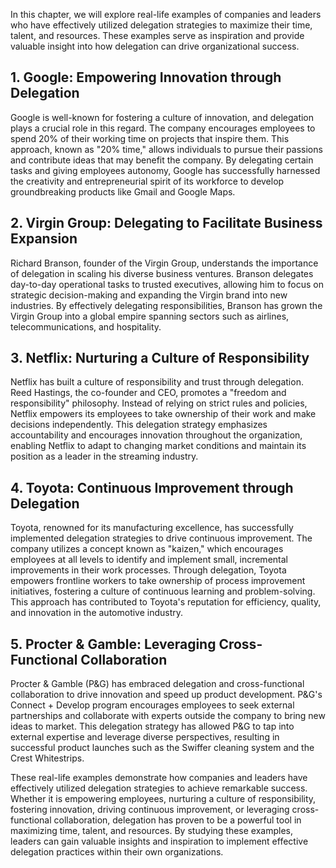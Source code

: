 
In this chapter, we will explore real-life examples of companies and leaders who have effectively utilized delegation strategies to maximize their time, talent, and resources. These examples serve as inspiration and provide valuable insight into how delegation can drive organizational success.

1\. Google: Empowering Innovation through Delegation
---------------------------------------------------

Google is well-known for fostering a culture of innovation, and delegation plays a crucial role in this regard. The company encourages employees to spend 20% of their working time on projects that inspire them. This approach, known as "20% time," allows individuals to pursue their passions and contribute ideas that may benefit the company. By delegating certain tasks and giving employees autonomy, Google has successfully harnessed the creativity and entrepreneurial spirit of its workforce to develop groundbreaking products like Gmail and Google Maps.

2\. Virgin Group: Delegating to Facilitate Business Expansion
------------------------------------------------------------

Richard Branson, founder of the Virgin Group, understands the importance of delegation in scaling his diverse business ventures. Branson delegates day-to-day operational tasks to trusted executives, allowing him to focus on strategic decision-making and expanding the Virgin brand into new industries. By effectively delegating responsibilities, Branson has grown the Virgin Group into a global empire spanning sectors such as airlines, telecommunications, and hospitality.

3\. Netflix: Nurturing a Culture of Responsibility
-------------------------------------------------

Netflix has built a culture of responsibility and trust through delegation. Reed Hastings, the co-founder and CEO, promotes a "freedom and responsibility" philosophy. Instead of relying on strict rules and policies, Netflix empowers its employees to take ownership of their work and make decisions independently. This delegation strategy emphasizes accountability and encourages innovation throughout the organization, enabling Netflix to adapt to changing market conditions and maintain its position as a leader in the streaming industry.

4\. Toyota: Continuous Improvement through Delegation
----------------------------------------------------

Toyota, renowned for its manufacturing excellence, has successfully implemented delegation strategies to drive continuous improvement. The company utilizes a concept known as "kaizen," which encourages employees at all levels to identify and implement small, incremental improvements in their work processes. Through delegation, Toyota empowers frontline workers to take ownership of process improvement initiatives, fostering a culture of continuous learning and problem-solving. This approach has contributed to Toyota's reputation for efficiency, quality, and innovation in the automotive industry.

5\. Procter \& Gamble: Leveraging Cross-Functional Collaboration
---------------------------------------------------------------

Procter \& Gamble (P\&G) has embraced delegation and cross-functional collaboration to drive innovation and speed up product development. P\&G's Connect + Develop program encourages employees to seek external partnerships and collaborate with experts outside the company to bring new ideas to market. This delegation strategy has allowed P\&G to tap into external expertise and leverage diverse perspectives, resulting in successful product launches such as the Swiffer cleaning system and the Crest Whitestrips.

These real-life examples demonstrate how companies and leaders have effectively utilized delegation strategies to achieve remarkable success. Whether it is empowering employees, nurturing a culture of responsibility, fostering innovation, driving continuous improvement, or leveraging cross-functional collaboration, delegation has proven to be a powerful tool in maximizing time, talent, and resources. By studying these examples, leaders can gain valuable insights and inspiration to implement effective delegation practices within their own organizations.
